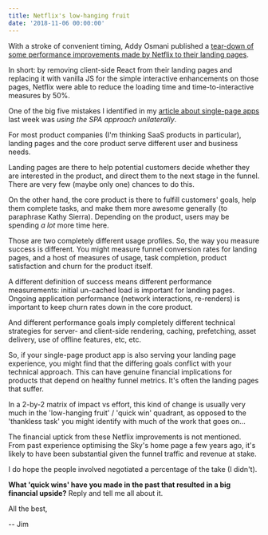 ```yaml
---
title: Netflix's low-hanging fruit
date: '2018-11-06 00:00:00'
---
```


With a stroke of convenient timing, Addy Osmani published a [tear-down of some performance improvements made by Netflix to their landing pages](https://medium.com/dev-channel/a-netflix-web-performance-case-study-c0bcde26a9d9).

In short: by removing client-side React from their landing pages and replacing it with vanilla JS for the simple interactive enhancements on those pages, Netflix were able to reduce the loading time and time-to-interactive measures by 50%.

One of the big five mistakes I identified in my [article about single-page apps](https://tinnedfruit.com/writing/create-your-own-dysfunctional-single-page-app.html) last week was _using the SPA approach unilaterally_.

For most product companies (I'm thinking SaaS products in particular), landing pages and the core product serve different user and business needs.

Landing pages are there to help potential customers decide whether they are interested in the product, and direct them to the next stage in the funnel. There are very few (maybe only one) chances to do this.

On the other hand, the core product is there to fulfill customers' goals, help them complete tasks, and make them more awesome generally (to paraphrase Kathy Sierra). Depending on the product, users may be spending _a lot_ more time here.

Those are two completely different usage profiles. So, the way you measure success is different. You might measure funnel conversion rates for landing pages, and a host of measures of usage, task completion, product satisfaction and churn for the product itself.

A different definition of success means different performance measurements: initial un-cached load is important for landing pages. Ongoing application performance (network interactions, re-renders) is important to keep churn rates down in the core product.

And different performance goals imply completely different technical strategies for server- and client-side rendering, caching, prefetching, asset delivery, use of offline features, etc, etc.

So, if your single-page product app is also serving your landing page experience, you might find that the differing goals conflict with your technical approach. This can have genuine financial implications for products that depend on healthy funnel metrics. It's often the landing pages that suffer.

In a 2-by-2 matrix of impact vs effort, this kind of change is usually very much in the 'low-hanging fruit' / 'quick win' quadrant, as opposed to the 'thankless task' you might identify with much of the work that goes on...

The financial uptick from these Netflix improvements is not mentioned. From past experience optimising the Sky's home page a few years ago, it's likely to have been substantial given the funnel traffic and revenue at stake.

I do hope the people involved negotiated a percentage of the take (I didn't).

__What 'quick wins' have you made in the past that resulted in a big financial upside?__ Reply and tell me all about it.

All the best,

-- Jim

